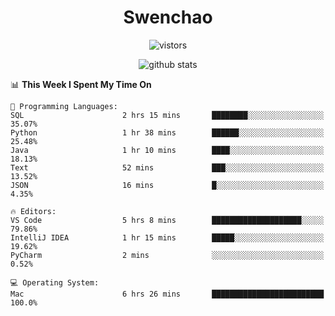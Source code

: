 <h1 align="center">Swenchao</h3>

<p align="center">
  <img src="https://visitor-badge.glitch.me/badge?page_id=Swenchao" alt="vistors" />
</p>

<p align="center">
  <img src="https://github-readme-stats.vercel.app/api?username=Swenchao&count_private=true&show_icons=true&theme=vue-dark&hide_title=true" alt="github stats" />
</p>

<!--START_SECTION:waka-->
📊 **This Week I Spent My Time On** 

```text
💬 Programming Languages: 
SQL                      2 hrs 15 mins       ████████░░░░░░░░░░░░░░░░░   35.07% 
Python                   1 hr 38 mins        ██████░░░░░░░░░░░░░░░░░░░   25.48% 
Java                     1 hr 10 mins        ████░░░░░░░░░░░░░░░░░░░░░   18.13% 
Text                     52 mins             ███░░░░░░░░░░░░░░░░░░░░░░   13.52% 
JSON                     16 mins             █░░░░░░░░░░░░░░░░░░░░░░░░   4.35%

🔥 Editors: 
VS Code                  5 hrs 8 mins        ████████████████████░░░░░   79.86% 
IntelliJ IDEA            1 hr 15 mins        █████░░░░░░░░░░░░░░░░░░░░   19.62% 
PyCharm                  2 mins              ░░░░░░░░░░░░░░░░░░░░░░░░░   0.52%

💻 Operating System: 
Mac                      6 hrs 26 mins       █████████████████████████   100.0%

```


<!--END_SECTION:waka-->
